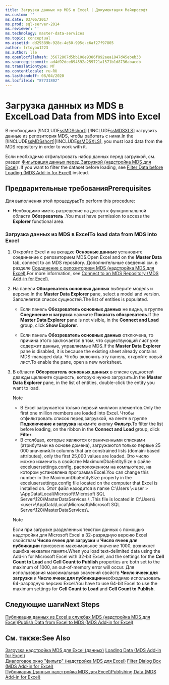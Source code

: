 ```yaml
---
title: Загрузка данных из MDS в Excel | Документация Майкрософт
ms.custom: ''
ms.date: 03/06/2017
ms.prod: sql-server-2014
ms.reviewer: ''
ms.technology: master-data-services
ms.topic: conceptual
ms.assetid: dd29389b-928c-4e50-995c-c6af27f97805
author: lrtoyou1223
ms.author: lle
ms.openlocfilehash: 35672807d5bb108e9386f892aea1847d45ebeb33
ms.sourcegitcommit: ad4d92dce894592a259721a1571b1d8736abacdb
ms.translationtype: MT
ms.contentlocale: ru-RU
ms.lasthandoff: 08/04/2020
ms.locfileid: "87731802"
---
```

# <a name="load-data-from-mds-into-excel"></a><span data-ttu-id="776b1-102">Загрузка данных из MDS в Excel</span><span class="sxs-lookup"><span data-stu-id="776b1-102">Load Data from MDS into Excel</span></span>
  <span data-ttu-id="776b1-103">В необходимо [!INCLUDE[ssMDSshort](../../includes/ssmdsshort-md.md)] [!INCLUDE[ssMDSXLS](../../includes/ssmdsxls-md.md)] загрузить данные из репозитория MDS, чтобы работать с ними.</span><span class="sxs-lookup"><span data-stu-id="776b1-103">In the [!INCLUDE[ssMDSshort](../../includes/ssmdsshort-md.md)][!INCLUDE[ssMDSXLS](../../includes/ssmdsxls-md.md)], you must load data from the MDS repository in order to work with it.</span></span>  
  
 <span data-ttu-id="776b1-104">Если необходимо отфильтровать набор данных перед загрузкой, см. раздел [Фильтрация данных перед Загрузкой &#40;надстройка MDS для Excel&#41;](filter-data-before-exporting-mds-add-in-for-excel.md) .</span><span class="sxs-lookup"><span data-stu-id="776b1-104">If you want to filter the dataset before loading, see [Filter Data before Loading &#40;MDS Add-in for Excel&#41;](filter-data-before-exporting-mds-add-in-for-excel.md) instead.</span></span>  
  
## <a name="prerequisites"></a><span data-ttu-id="776b1-105">Предварительные требования</span><span class="sxs-lookup"><span data-stu-id="776b1-105">Prerequisites</span></span>  
 <span data-ttu-id="776b1-106">Для выполнения этой процедуры:</span><span class="sxs-lookup"><span data-stu-id="776b1-106">To perform this procedure:</span></span>  
  
-   <span data-ttu-id="776b1-107">Необходимо иметь разрешение на доступ к функциональной области **Обозреватель** .</span><span class="sxs-lookup"><span data-stu-id="776b1-107">You must have permission to access the **Explorer** functional area.</span></span>  
  
### <a name="to-load-data-from-mds-into-excel"></a><span data-ttu-id="776b1-108">Загрузка данных из MDS в Excel</span><span class="sxs-lookup"><span data-stu-id="776b1-108">To load data from MDS into Excel</span></span>  
  
1.  <span data-ttu-id="776b1-109">Откройте Excel и на вкладке **Основные данные** установите соединение с репозиторием MDS.</span><span class="sxs-lookup"><span data-stu-id="776b1-109">Open Excel and on the **Master Data** tab, connect to an MDS repository.</span></span> <span data-ttu-id="776b1-110">Дополнительные сведения см. в разделе [Соединение с репозиторием MDS (надстройка MDS для Excel)](connect-to-an-mds-repository-mds-add-in-for-excel.md).</span><span class="sxs-lookup"><span data-stu-id="776b1-110">For more information, see [Connect to an MDS Repository &#40;MDS Add-in for Excel&#41;](connect-to-an-mds-repository-mds-add-in-for-excel.md).</span></span>  
  
2.  <span data-ttu-id="776b1-111">На панели **Обозреватель основных данных** выберите модель и версию.</span><span class="sxs-lookup"><span data-stu-id="776b1-111">In the **Master Data Explorer** pane, select a model and version.</span></span> <span data-ttu-id="776b1-112">Заполняется список сущностей.</span><span class="sxs-lookup"><span data-stu-id="776b1-112">The list of entities is populated.</span></span>  
  
    -   <span data-ttu-id="776b1-113">Если панель **Обозреватель основных данных** не видна, в группе **Соединение и загрузка** нажмите **Показать обозреватель**.</span><span class="sxs-lookup"><span data-stu-id="776b1-113">If the **Master Data Explorer** pane is not visible, in the **Connect and Load** group, click **Show Explorer**.</span></span>  
  
    -   <span data-ttu-id="776b1-114">Если панель **Обозреватель основных данных** отключена, то причина этого заключается в том, что существующий лист уже содержит данные, управляемые MDS.</span><span class="sxs-lookup"><span data-stu-id="776b1-114">If the **Master Data Explorer** pane is disabled, it is because the existing sheet already contains MDS-managed data.</span></span> <span data-ttu-id="776b1-115">Чтобы включить эту панель, откройте новый лист.</span><span class="sxs-lookup"><span data-stu-id="776b1-115">To enable the pane, open a new worksheet.</span></span>  
  
3.  <span data-ttu-id="776b1-116">В области **Обозреватель основных данных** в списке сущностей дважды щелкните сущность, которую нужно загрузить.</span><span class="sxs-lookup"><span data-stu-id="776b1-116">In the **Master Data Explorer** pane, in the list of entities, double-click the entity you want to load.</span></span>  
  
    > [!NOTE]  
    >  -   <span data-ttu-id="776b1-117">В Excel загружается только первый миллион элементов.</span><span class="sxs-lookup"><span data-stu-id="776b1-117">Only the first one million members are loaded into Excel.</span></span> <span data-ttu-id="776b1-118">Чтобы отфильтровать список перед загрузкой, на ленте в группе **Подключение и загрузка** нажмите кнопку **Фильтр**.</span><span class="sxs-lookup"><span data-stu-id="776b1-118">To filter the list before loading, on the ribbon in the **Connect and Load** group, click **Filter**.</span></span>  
    > -   <span data-ttu-id="776b1-119">В столбцах, которые являются ограниченными списками (атрибутами на основе домена), загружаются только первые 25 000 значений.</span><span class="sxs-lookup"><span data-stu-id="776b1-119">In columns that are constrained lists (domain-based attributes), only the first 25,000 values are loaded.</span></span> <span data-ttu-id="776b1-120">Это число можно изменить в свойстве MaximumDbaEntitySize в файле excelusersettings.config, расположенном на компьютере, на котором установлена программа Excel.</span><span class="sxs-lookup"><span data-stu-id="776b1-120">You can change this number in the MaximumDbaEntitySize property in the excelusersettings.config file located on the computer that Excel is installed on.</span></span> <span data-ttu-id="776b1-121">Этот файл находится в папке C:\Users \\<user \> \AppData\Local\Microsoft\Microsoft SQL Server\120\MasterDataServices \\ .</span><span class="sxs-lookup"><span data-stu-id="776b1-121">This file is located in C:\Users\\<user\>\AppData\Local\Microsoft\Microsoft SQL Server\120\MasterDataServices\\.</span></span>  
  
    > [!NOTE]  
    >  <span data-ttu-id="776b1-122">Если при загрузке разделенных текстом данных с помощью надстройки для Microsoft Excel в 32-разрядную версию Excel свойствам **Число ячеек для загрузки** и **Число ячеек для публикации** присвоено максимальное значение 1000, возникнет ошибка нехватки памяти.</span><span class="sxs-lookup"><span data-stu-id="776b1-122">When you load text-delimited data using the Add-in for Microsoft Excel with 32-bit Excel, and the settings for the **Cell Count to Load** and **Cell Count to Publish** properties are both set to the maximum of 1000, an out-of-memory error will occur.</span></span> <span data-ttu-id="776b1-123">Для использования максимальных значений свойств **Число ячеек для загрузки** и **Число ячеек для публикации**необходимо использовать 64-разрядную версию Excel.</span><span class="sxs-lookup"><span data-stu-id="776b1-123">You have to use 64-bit Excel to use the maximum settings for **Cell Count to Load** and **Cell Count to Publish**.</span></span>  
  
## <a name="next-steps"></a><span data-ttu-id="776b1-124">Следующие шаги</span><span class="sxs-lookup"><span data-stu-id="776b1-124">Next Steps</span></span>  
 [<span data-ttu-id="776b1-125">Публикация данных из Excel в службах MDS &#40;надстройка MDS для Excel&#41;</span><span class="sxs-lookup"><span data-stu-id="776b1-125">Publish Data from Excel to MDS &#40;MDS Add-in for Excel&#41;</span></span>](import-data-from-excel-to-master-data-services-mds-add-in-for-excel.md)  
  
## <a name="see-also"></a><span data-ttu-id="776b1-126">См. также:</span><span class="sxs-lookup"><span data-stu-id="776b1-126">See Also</span></span>  
 <span data-ttu-id="776b1-127">[Загрузка надстройка MDS для Excel &#40;данных&#41;](overview-exporting-data-to-excel-mds-add-in-for-excel.md) </span><span class="sxs-lookup"><span data-stu-id="776b1-127">[Loading Data &#40;MDS Add-in for Excel&#41;](overview-exporting-data-to-excel-mds-add-in-for-excel.md) </span></span>  
 <span data-ttu-id="776b1-128">[Диалоговое окно "фильтр" &#40;надстройка MDS для Excel&#41;](filter-dialog-box-mds-add-in-for-excel.md) </span><span class="sxs-lookup"><span data-stu-id="776b1-128">[Filter Dialog Box &#40;MDS Add-in for Excel&#41;](filter-dialog-box-mds-add-in-for-excel.md) </span></span>  
 [<span data-ttu-id="776b1-129">Публикация &#40;данных надстройка MDS для Excel&#41;</span><span class="sxs-lookup"><span data-stu-id="776b1-129">Publishing Data &#40;MDS Add-in for Excel&#41;</span></span>](overview-importing-data-from-excel-mds-add-in-for-excel.md)  
  
  
